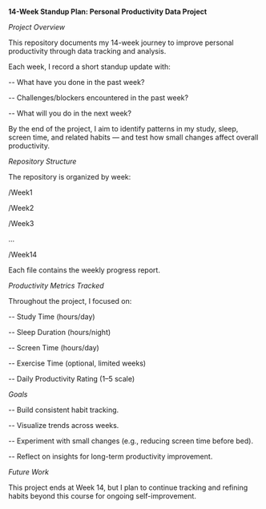 **14-Week Standup Plan: Personal Productivity Data Project**




*Project Overview*

This repository documents my 14-week journey to improve personal productivity through data tracking and analysis.

Each week, I record a short standup update with:

-- What have you done in the past week?

-- Challenges/blockers encountered in the past week?

-- What will you do in the next week?

By the end of the project, I aim to identify patterns in my study, sleep, screen time, and related habits — and test how small changes affect overall productivity.




*Repository Structure*

The repository is organized by week:

/Week1

/Week2

/Week3

...

/Week14


Each file contains the weekly progress report.




*Productivity Metrics Tracked*

Throughout the project, I focused on:

-- Study Time (hours/day)

-- Sleep Duration (hours/night)

-- Screen Time (hours/day)

-- Exercise Time (optional, limited weeks)

-- Daily Productivity Rating (1–5 scale)




*Goals*

-- Build consistent habit tracking.

-- Visualize trends across weeks.

-- Experiment with small changes (e.g., reducing screen time before bed).

-- Reflect on insights for long-term productivity improvement.




*Future Work*

This project ends at Week 14, but I plan to continue tracking and refining habits beyond this course for ongoing self-improvement.
